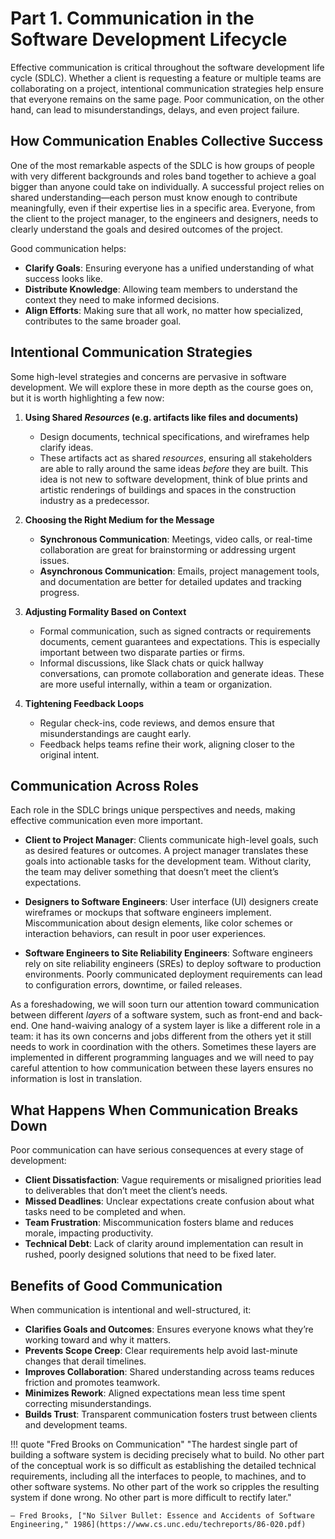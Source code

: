 # Part 1. Communication in the Software Development Lifecycle

Effective communication is critical throughout the software development life cycle (SDLC). Whether a client is requesting a feature or multiple teams are collaborating on a project, intentional communication strategies help ensure that everyone remains on the same page. Poor communication, on the other hand, can lead to misunderstandings, delays, and even project failure.

## How Communication Enables Collective Success
One of the most remarkable aspects of the SDLC is how groups of people with very different backgrounds and roles band together to achieve a goal bigger than anyone could take on individually. A successful project relies on shared understanding—each person must know enough to contribute meaningfully, even if their expertise lies in a specific area. Everyone, from the client to the project manager, to the engineers and designers, needs to clearly understand the goals and desired outcomes of the project.

Good communication helps:

- **Clarify Goals**: Ensuring everyone has a unified understanding of what success looks like.
- **Distribute Knowledge**: Allowing team members to understand the context they need to make informed decisions.
- **Align Efforts**: Making sure that all work, no matter how specialized, contributes to the same broader goal.

## Intentional Communication Strategies

Some high-level strategies and concerns are pervasive in software development. We will explore these in more depth as the course goes on, but it is worth highlighting a few now:

1. **Using Shared _Resources_ (e.g. artifacts like files and documents)**
    - Design documents, technical specifications, and wireframes help clarify ideas.
    - These artifacts act as shared _resources_, ensuring all stakeholders are able to rally around the same ideas _before_ they are built. This idea is not new to software development, think of blue prints and artistic renderings of buildings and spaces in the construction industry as a predecessor.

2. **Choosing the Right Medium for the Message**
    - **Synchronous Communication**: Meetings, video calls, or real-time collaboration are great for brainstorming or addressing urgent issues.
    - **Asynchronous Communication**: Emails, project management tools, and documentation are better for detailed updates and tracking progress.

3. **Adjusting Formality Based on Context**
    - Formal communication, such as signed contracts or requirements documents, cement guarantees and expectations. This is especially important between two disparate parties or firms.
    - Informal discussions, like Slack chats or quick hallway conversations, can promote collaboration and generate ideas. These are more useful internally, within a team or organization.

4. **Tightening Feedback Loops**
    - Regular check-ins, code reviews, and demos ensure that misunderstandings are caught early.
    - Feedback helps teams refine their work, aligning closer to the original intent.

## Communication Across Roles

Each role in the SDLC brings unique perspectives and needs, making effective communication even more important.

- **Client to Project Manager**: Clients communicate high-level goals, such as desired features or outcomes. A project manager translates these goals into actionable tasks for the development team. Without clarity, the team may deliver something that doesn’t meet the client’s expectations.

- **Designers to Software Engineers**: User interface (UI) designers create wireframes or mockups that software engineers implement. Miscommunication about design elements, like color schemes or interaction behaviors, can result in poor user experiences.

- **Software Engineers to Site Reliability Engineers**: Software engineers rely on site reliability engineers (SREs) to deploy software to production environments. Poorly communicated deployment requirements can lead to configuration errors, downtime, or failed releases.

As a foreshadowing, we will soon turn our attention toward communication between different _layers_ of a software system, such as front-end and back-end. One hand-waiving analogy of a system layer is like a different role in a team: it has its own concerns and jobs different from the others yet it still needs to work in coordination with the others. Sometimes these layers are implemented in different programming languages and we will need to pay careful attention to how communication between these layers ensures no information is lost in translation.

## What Happens When Communication Breaks Down

Poor communication can have serious consequences at every stage of development:

- **Client Dissatisfaction**: Vague requirements or misaligned priorities lead to deliverables that don’t meet the client’s needs.
- **Missed Deadlines**: Unclear expectations create confusion about what tasks need to be completed and when.
- **Team Frustration**: Miscommunication fosters blame and reduces morale, impacting productivity.
- **Technical Debt**: Lack of clarity around implementation can result in rushed, poorly designed solutions that need to be fixed later.

## Benefits of Good Communication

When communication is intentional and well-structured, it:

- **Clarifies Goals and Outcomes**: Ensures everyone knows what they’re working toward and why it matters.
- **Prevents Scope Creep**: Clear requirements help avoid last-minute changes that derail timelines.
- **Improves Collaboration**: Shared understanding across teams reduces friction and promotes teamwork.
- **Minimizes Rework**: Aligned expectations mean less time spent correcting misunderstandings.
- **Builds Trust**: Transparent communication fosters trust between clients and development teams.


!!! quote "Fred Brooks on Communication"
    "The hardest single part of building a software system is deciding precisely what to build. No other part of the conceptual work is so difficult as establishing the detailed technical requirements, including all the interfaces to people, to machines, and to other software systems. No other part of the work so cripples the resulting system if done wrong. No other part is more difficult to rectify later." 
    
    — Fred Brooks, ["No Silver Bullet: Essence and Accidents of Software Engineering," 1986](https://www.cs.unc.edu/techreports/86-020.pdf)
